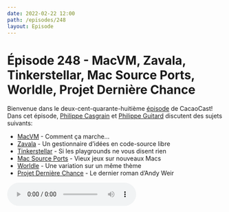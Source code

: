 ```yaml
---
date: 2022-02-22 12:00
path: /episodes/248
layout: Episode
---
```

# Épisode 248 - MacVM, Zavala, Tinkerstellar, Mac Source Ports, Worldle, Projet Dernière Chance
<p>Bienvenue dans le deux-cent-quarante-huiti&egrave;me&nbsp;<a href="https://cacaocast.com/media/cacaocast_248.mp3" title="CacaoCast Episode 248">épisode</a> de CacaoCast! Dans cet épisode, <a href="http://www.twitter.com/philippec" title="Philippe Casgrain sur Twitter">Philippe Casgrain</a> et <a href="http://www.twitter.com/cacaocast" title="Philippe Guitard sur Twitter">Philippe Guitard</a> discutent des sujets suivants:</p>
<ul>
<li><a href="https://macops.ca/macos-monterey-apple-silicon-vms/" title="MacVM">MacVM</a> - Comment ça marche…</li>
<li><a href="https://zavala.vincode.io" title="Zavala">Zavala</a> - Un gestionnaire d’idées en code-source libre</li>
<li><a href="https://apps.apple.com/app/id1567374120" title="Tinkerstellar">Tinkerstellar</a> - Si les playgrounds ne vous disent rien</li>
<li><a href="https://macsourceports.com" title="Mac Source Ports">Mac Source Ports</a> - Vieux jeux sur nouveaux Macs</li>
<li><a href="https://worldle.teuteuf.fr/" title="Worldle">Worldle</a> - Une variation sur un même thème</li>
<li><a href="https://fr.wikipedia.org/wiki/Projet_Dernière_Chance" title="Projet Dernière Chances">Projet Dernière Chance</a> - Le dernier roman d’Andy Weir</li>
</ul>
<p><audio controls><source src="https://cacaocast.com/media/cacaocast_248.mp3" type="audio/mpeg"><source src="https://cacaocast.com/media/cacaocast_248.mp3" type="audio/mp4">Votre navigateur ne supporte pas l'élément audio / Your browser does not support the audio element.</audio></p>
